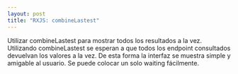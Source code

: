```yaml
---
layout: post
title: "RXJS: combineLastest"
---
```


Utilizar combineLastest para mostrar todos los resultados a la vez.<!--more--> Utilizando combineLastest se esperan a que todos los endpoint consultados devuelvan los valores a la vez. De esta forma la interfaz se muestra simple y amigable al usuario. Se puede colocar un solo waiting fácilmente.
